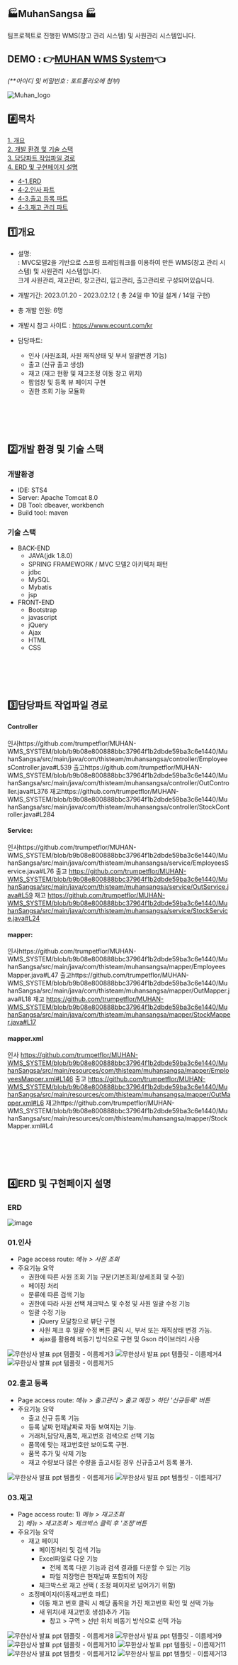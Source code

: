 
## 🏭MuhanSangsa 🏭
팀프로젝트로 진행한  WMS(창고 관리 시스템) 및 사원관리 시스템입니다.
## DEMO : 👉<a href="http://itwillbs4.cafe24.com/MuhanSangsa">MUHAN WMS System</a>👈 
<i>(**아이디 및 비밀번호 : 포트폴리오에 첨부)</i>

![Muhan_logo](https://user-images.githubusercontent.com/112055211/230053316-9197b2f3-0b15-47ee-ac2c-6e24039c774c.png)
<br>

#️⃣목차
---
[1. 개요](#1️⃣개요)<br>
[2. 개발 환경 및 기술 스택](#2️⃣개발-환경-및-기술-스택)<br>
[3. 담당파트 작업파일 경로](#3️⃣담당파트-작업파일-경로)<br>
[4. ERD 및 구현페이지 설명](#4️⃣erd-및-구현페이지-설명)<br>
  - [4-1.ERD](#erd)<br>
  - [4-2.인사 파트](#01인사)<br>
  - [4-3.출고 등록 파트](#02출고-등록)<br>
  - [4-3.재고 관리 파트](#03재고)<br>

1️⃣개요
----
- 설명: <br>: MVC모델2을 기반으로 스프링 프레임워크를 이용하여 만든 WMS(창고 관리 시스템) 및 사원관리 시스템입니다.<br>
               크게 사원관리, 재고관리, 창고관리, 입고관리, 출고관리로 구성되어있습니다.
- 개발기간: 2023.01.20 - 2023.02.12 ( 총 24일 中 10일 설계 / 14일 구현)
- 총 개발 인원: 6명
- 개발시 참고 사이트 : https://www.ecount.com/kr

- 담당파트: 
  - 인사 (사원조회, 사원 재직상태 및 부서 일괄변경 기능)
  - 출고 (신규 출고 생성)
  - 재고 (재고 현황 및 재고조정 이동 창고 위치)
  - 팝업창 및 등록 뷰 페이지 구현
  - 권한 조회 기능 모듈화

            
<br><br><br>
2️⃣개발 환경 및 기술 스택
---
### 개발환경
- IDE: STS4
- Server: Apache Tomcat 8.0
- DB Tool: dbeaver, workbench
- Build tool: maven


### 기술 스택
- BACK-END
  - JAVA(jdk 1.8.0)
  - SPRING FRAMEWORK /  MVC 모델2 아키텍처 패턴
  - jdbc
  - MySQL
  - Mybatis
  - jsp
- FRONT-END
  - Bootstrap 
  - javascript
  - jQuery
  - Ajax
  - HTML
  - CSS

<br><br><br>
3️⃣담당파트 작업파일 경로
---
#### Controller
인사https://github.com/trumpetflor/MUHAN-WMS_SYSTEM/blob/b9b08e800888bbc37964f1b2dbde59ba3c6e1440/MuhanSangsa/src/main/java/com/thisteam/muhansangsa/controller/EmployeesController.java#L539
출고https://github.com/trumpetflor/MUHAN-WMS_SYSTEM/blob/b9b08e800888bbc37964f1b2dbde59ba3c6e1440/MuhanSangsa/src/main/java/com/thisteam/muhansangsa/controller/OutController.java#L376
재고https://github.com/trumpetflor/MUHAN-WMS_SYSTEM/blob/b9b08e800888bbc37964f1b2dbde59ba3c6e1440/MuhanSangsa/src/main/java/com/thisteam/muhansangsa/controller/StockController.java#L284

#### Service:
인사https://github.com/trumpetflor/MUHAN-WMS_SYSTEM/blob/b9b08e800888bbc37964f1b2dbde59ba3c6e1440/MuhanSangsa/src/main/java/com/thisteam/muhansangsa/service/EmployeesService.java#L76
출고 https://github.com/trumpetflor/MUHAN-WMS_SYSTEM/blob/b9b08e800888bbc37964f1b2dbde59ba3c6e1440/MuhanSangsa/src/main/java/com/thisteam/muhansangsa/service/OutService.java#L59
재고
https://github.com/trumpetflor/MUHAN-WMS_SYSTEM/blob/b9b08e800888bbc37964f1b2dbde59ba3c6e1440/MuhanSangsa/src/main/java/com/thisteam/muhansangsa/service/StockService.java#L24


#### mapper:
인사https://github.com/trumpetflor/MUHAN-WMS_SYSTEM/blob/b9b08e800888bbc37964f1b2dbde59ba3c6e1440/MuhanSangsa/src/main/java/com/thisteam/muhansangsa/mapper/EmployeesMapper.java#L47
출고https://github.com/trumpetflor/MUHAN-WMS_SYSTEM/blob/b9b08e800888bbc37964f1b2dbde59ba3c6e1440/MuhanSangsa/src/main/java/com/thisteam/muhansangsa/mapper/OutMapper.java#L18
재고
https://github.com/trumpetflor/MUHAN-WMS_SYSTEM/blob/b9b08e800888bbc37964f1b2dbde59ba3c6e1440/MuhanSangsa/src/main/java/com/thisteam/muhansangsa/mapper/StockMapper.java#L17



#### mapper.xml
인사
https://github.com/trumpetflor/MUHAN-WMS_SYSTEM/blob/b9b08e800888bbc37964f1b2dbde59ba3c6e1440/MuhanSangsa/src/main/resources/com/thisteam/muhansangsa/mapper/EmployeesMapper.xml#L146
출고
https://github.com/trumpetflor/MUHAN-WMS_SYSTEM/blob/b9b08e800888bbc37964f1b2dbde59ba3c6e1440/MuhanSangsa/src/main/resources/com/thisteam/muhansangsa/mapper/OutMapper.xml#L6
재고https://github.com/trumpetflor/MUHAN-WMS_SYSTEM/blob/b9b08e800888bbc37964f1b2dbde59ba3c6e1440/MuhanSangsa/src/main/resources/com/thisteam/muhansangsa/mapper/StockMapper.xml#L4

<br><br><br>
4️⃣ERD 및 구현페이지 설명
---
### ERD
![image](https://user-images.githubusercontent.com/112055211/230067245-335d4efa-7b65-419e-82e1-40621e410abc.png)
### 01.인사
- Page access route: <i>메뉴 > 사원 조회</i>
- 주요기능 요약
  - 권한에 따른 사원 조회 기능 구분(기본조회/상세조회 및 수정)
  - 페이징 처리
  - 분류에 따른 검색 기능
  - 권한에 따라 사원 선택 체크박스 및 수정 및 사원 일괄 수정 기능
  - 일괄 수정 기능 
    - jQuery 모달창으로 뷰단 구현
    - 사원 체크 후 일괄 수정 버튼 클릭 시, 부서 또는 재직상태 변경 가능.
    - ajax를 활용해 비동기 방식으로 구현 및 Gson 라이브러리 사용

![무한상사 발표 ppt 템플릿 - 이름제거3](https://user-images.githubusercontent.com/112055211/230071584-ffcb9d31-69cb-43e6-a767-e75ca0de610b.png)
![무한상사 발표 ppt 템플릿 - 이름제거4](https://user-images.githubusercontent.com/112055211/230071621-644483b1-b652-4305-ada3-1410db1ad210.png)
![무한상사 발표 ppt 템플릿 - 이름제거5](https://user-images.githubusercontent.com/112055211/230071675-9294d39a-6e47-452e-999f-6e77555fcc3a.png)




### 02.출고 등록
- Page access route: <i>메뉴 > 출고관리 > 출고 예정 > 하단 '신규등록' 버튼</i>
- 주요기능 요약
  - 출고 신규 등록 기능
  - 등록 날짜 현재날짜로 자동 보여지는 기능.
  - 거래처,담당자,품목, 재고번호 검색으로 선택 기능
  - 품목에 맞는 재고번호만 보이도록 구현.
  - 품목 추가 및 삭제 기능
  - 재고 수량보다 많은 수량을 출고시킬 경우 신규출고서 등록 불가.
  
![무한상사 발표 ppt 템플릿 - 이름제거6](https://user-images.githubusercontent.com/112055211/230071726-1ed0ab75-f666-4a5e-a0ba-6bb5efc1ccbb.png)
![무한상사 발표 ppt 템플릿 - 이름제거7](https://user-images.githubusercontent.com/112055211/230071744-09187f87-b365-4b07-8f19-05f355cc558c.png)

### 03.재고
- Page access route: 1) <i>메뉴 > 재고조회</i> <br> 2)
                       <i>메뉴 > 재고조회 > 체크박스 클릭 후 '조정'버튼 </i>
- 주요기능 요약
  - 재고 페이지
    - 페이징처리 및 검색 기능
    - Excel파일로 다운 기능 
        - 전체 목록 다운 기능과 검색 결과를 다운할 수 있는 기능
        - 파일 저장명은 현재날짜 포함되어 저장
     - 체크박스로 재고 선택 ( 조정 페이지로 넘어가기 위함)
  - 조정페이지(이동재고번호 파트)
    - 이동 재고 번호 클릭 시 해당 품목을 가진 재고번호 확인 및 선택 가능
    - 새 위치(새 재고번호 생성)추가 기능
      - 창고 > 구역 > 선반 위치 비동기 방식으로 선택 가능
      
![무한상사 발표 ppt 템플릿 - 이름제거8](https://user-images.githubusercontent.com/112055211/230071802-5bce3134-3e51-496d-b6f2-fdd3e08217f1.png)
![무한상사 발표 ppt 템플릿 - 이름제거9](https://user-images.githubusercontent.com/112055211/230071838-8be62752-0572-4c71-b799-50107a1875c7.png)
![무한상사 발표 ppt 템플릿 - 이름제거10](https://user-images.githubusercontent.com/112055211/230071849-cb3c2872-0b30-4404-b5b0-a1b66891f623.png)
![무한상사 발표 ppt 템플릿 - 이름제거11](https://user-images.githubusercontent.com/112055211/230071862-7213cbcc-de80-4422-9b61-e70fe358180f.png)
![무한상사 발표 ppt 템플릿 - 이름제거12](https://user-images.githubusercontent.com/112055211/230071879-ff8e1095-058b-4e38-91af-75a6e22ca13c.png)
![무한상사 발표 ppt 템플릿 - 이름제거13](https://user-images.githubusercontent.com/112055211/230071890-645cb098-f34a-40b5-8a90-c5094cad359c.png)


